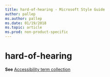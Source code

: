 ```yaml
---
title: hard-of-hearing - Microsoft Style Guide
author: pallep
ms.author: pallep
ms.date: 01/19/2018
ms.topic: article
ms.prod: non-product-specific
---
```


# hard-of-hearing

**See** [Accessibility term collection](~/a-z-word-list-term-collections/term-collections/accessibility-terms.md)
